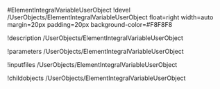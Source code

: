 <!-- MOOSE Object Documentation Stub: Remove this when content is added. -->
#ElementIntegralVariableUserObject
!devel /UserObjects/ElementIntegralVariableUserObject float=right width=auto margin=20px padding=20px background-color=#F8F8F8

!description /UserObjects/ElementIntegralVariableUserObject

!parameters /UserObjects/ElementIntegralVariableUserObject

!inputfiles /UserObjects/ElementIntegralVariableUserObject

!childobjects /UserObjects/ElementIntegralVariableUserObject

